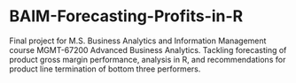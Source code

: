 # BAIM-Forecasting-Profits-in-R
Final project for M.S. Business Analytics and Information Management course MGMT-67200 Advanced Business Analytics. Tackling forecasting of product gross margin performance, analysis in R, and recommendations for product line termination of bottom three performers.
